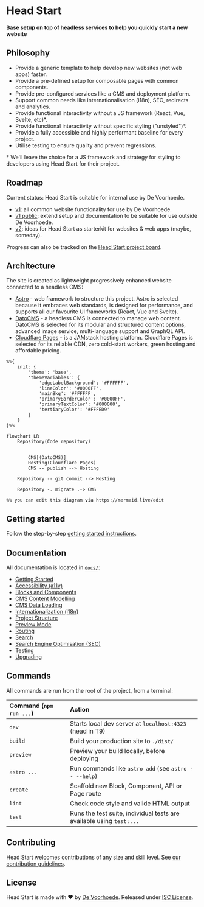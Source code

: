 # Head Start

**Base setup on top of headless services to help you quickly start a new website**

## Philosophy

- Provide a generic template to help develop new websites (not web apps) faster.
- Provide a pre-defined setup for composable pages with common components.
- Provide pre-configured services like a CMS and deployment platform.
- Support common needs like internationalisation (i18n), SEO, redirects and analytics.
- Provide functional interactivity without a JS framework (React, Vue, Svelte, etc)*.
- Provide functional interactivity without specific styling ("unstyled")*.
- Provide a fully accessible and highly performant baseline for every project.
- Utilise testing to ensure quality and prevent regressions.

\* We'll leave the choice for a JS framework and strategy for styling to developers using Head Start for their project.

## Roadmap

Current status: Head Start is suitable for internal use by De Voorhoede.

- [v1](https://github.com/voorhoede/head-start/issues?q=is%3Aissue+is%3Aopen+label%3A%22v1%22+): all common website functionality for use by De Voorhoede.
- [v1 public](https://github.com/voorhoede/head-start/issues?q=is%3Aissue+is%3Aopen+label%3A%22v1+public%22+): extend setup and documentation to be suitable for use outside De Voorhoede.
- [v2](https://github.com/voorhoede/head-start/issues/77): ideas for Head Start as starterkit for websites & web apps (maybe, someday).

Progress can also be tracked on the [Head Start project board](https://github.com/orgs/voorhoede/projects/5).

## Architecture

The site is created as lightweight progressively enhanced website connected to a headless CMS:

- [Astro](https://astro.build/) - web framework to structure this project. Astro is selected because it embraces web standards, is designed for performance, and supports all our favourite UI frameworks (React, Vue and Svelte).
- [DatoCMS](https://www.datocms.com/) - a headless CMS is connected to manage web content. DatoCMS is selected for its modular and structured content options, advanced image service, multi-language support and GraphQL API.
- [Cloudflare Pages](https://pages.cloudflare.com/) - is a JAMstack hosting platform. Cloudflare Pages is selected for its reliable CDN, zero cold-start workers, green hosting and affordable pricing.

```mermaid
%%{
    init: {
        'theme': 'base',
        'themeVariables': {
            'edgeLabelBackground': '#FFFFFF',
            'lineColor': '#0000FF',
            'mainBkg': '#FFFFFF',
            'primaryBorderColor': '#0000FF',
            'primaryTextColor': '#000000',
            'tertiaryColor': '#FFFED9'
        }
    }
}%%

flowchart LR
    Repository(Code repository)


        CMS[(DatoCMS)]
        Hosting(Cloudflare Pages)
        CMS -- publish --> Hosting

    Repository -- git commit --> Hosting

    Repository -. migrate .-> CMS

%% you can edit this diagram via https://mermaid.live/edit
```

## Getting started

Follow the step-by-step [getting started instructions](docs/getting-started.md).

## Documentation

All documentation is located in [`docs/`](docs/):

- [Getting Started](docs/getting-started.md)
- [Accessibility (a11y)](docs/accessibility.md)
- [Blocks and Components](docs/blocks-and-components.md)
- [CMS Content Modelling](docs/cms-content-modelling.md)
- [CMS Data Loading](docs/cms-data-loading.md)
- [Internationalization (i18n)](docs/i18n.md)
- [Project Structure](docs/project-structure.md)
- [Preview Mode](docs/preview-mode.md)
- [Routing](docs/routing.md)
- [Search](docs/search.md)
- [Search Engine Optimisation (SEO)](docs/seo.md)
- [Testing](docs/testing.md)
- [Upgrading](docs/upgrading.md)

## Commands

All commands are run from the root of the project, from a terminal:

| Command (`npm run ...`) | Action
|:------------------------| :-----------------------------------------------
| `dev`                   | Starts local dev server at `localhost:4323` (head in T9)
| `build`                 | Build your production site to `./dist/`
| `preview`               | Preview your build locally, before deploying
| `astro ...`             | Run commands like `astro add` (see `astro -- --help`)
| `create`                | Scaffold new Block, Component, API or Page route
| `lint`                  | Check code style and valide HTML output
| `test`                  | Runs the test suite, individual tests are available using `test:...`

## Contributing

Head Start welcomes contributions of any size and skill level. See [our contribution guidelines](./.github/CONTRIBUTING.md).

## License

Head Start is made with ❤️ by [De Voorhoede](https://www.voorhoede.nl/en/).
Released under [ISC License](./LICENSE.md).
